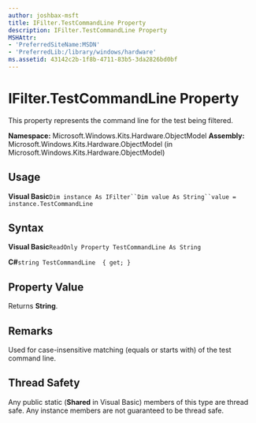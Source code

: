 ```yaml
---
author: joshbax-msft
title: IFilter.TestCommandLine Property
description: IFilter.TestCommandLine Property
MSHAttr:
- 'PreferredSiteName:MSDN'
- 'PreferredLib:/library/windows/hardware'
ms.assetid: 43142c2b-1f8b-4711-83b5-3da2826bd0bf
---
```


# IFilter.TestCommandLine Property


This property represents the command line for the test being filtered.

**Namespace:** Microsoft.Windows.Kits.Hardware.ObjectModel **Assembly:** Microsoft.Windows.Kits.Hardware.ObjectModel (in Microsoft.Windows.Kits.Hardware.ObjectModel)

## Usage


**Visual Basic**`Dim instance As IFilter``Dim value As String``value = instance.TestCommandLine`

## Syntax


**Visual Basic**`ReadOnly Property TestCommandLine As String`

**C#**`string TestCommandLine  { get; }`

## Property Value


Returns **String**.

## Remarks


Used for case-insensitive matching (equals or starts with) of the test command line.

## Thread Safety


Any public static (**Shared** in Visual Basic) members of this type are thread safe. Any instance members are not guaranteed to be thread safe.

 

 






